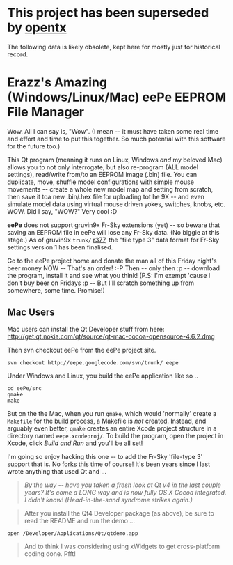 # This project has been superseded by [opentx](http://opentx.googlecode.com/) #

The following data is likely obsolete, kept here for mostly just for historical record.


# Erazz's Amazing (Windows/Linux/Mac) eePe EEPROM File Manager #

Wow. All I can say is, "Wow". (I mean -- it must have taken some real time and effort and time to put this together. So much potential with this software for the future too.)

This Qt program (meaning it runs on Linux, Windows _and_ my beloved Mac) allows you to not only interrogate, but also re-program (ALL model settings), read/write from/to an EEPROM image (.bin) file. You can duplicate, move, shuffle model configurations with simple mouse movements -- create a whole new model map and setting from scratch, then save it toa new .bin/.hex file for uploading tot he 9X -- and even simulate model data using virtual mouse driven yokes, switches, knobs, etc. WOW. Did I say, "WOW?" Very cool :D

**eePe** does not support gruvin9x Fr-Sky extensions (yet) -- so beware that saving an EEPROM file in eePe will lose any Fr-Sky data. (No biggie at this stage.) As of gruvin9x `trunk/` [r377](https://code.google.com/p/gruvin9x/source/detail?r=377), the "file type 3" data format for Fr-Sky settings version 1 has been finalised.

Go to the eePe project home and donate the man all of this Friday night's beer money NOW -- That's an order! :-P Then -- only then :p -- download the program, install it and see what you think! (P.S: I'm exempt 'cause I don't buy beer on Fridays :p -- But I'll scratch something up from somewhere, some time. Promise!)

## Mac Users ##

Mac users can install the Qt Developer stuff from here: http://get.qt.nokia.com/qt/source/qt-mac-cocoa-opensource-4.6.2.dmg

Then svn checkout eePe from the eePe project site.

```
svn checkout http://eepe.googlecode.com/svn/trunk/ eepe
```

Under Windows and Linux, you build the eePe application like so ..

```
cd eePe/src
qmake
make
```

But on the the Mac, when you run `qmake`, which would 'normally' create a `Makefile` for the build process, a Makefile is _not_ created. Instead, and arguably even better, `qmake` creates an entire Xcode project structure in a directory named `eepe.xcodeproj/`. To build the program, open the project in Xcode, click _Build and Run_ and you'll be all set!

I'm going so enjoy hacking this one -- to add the Fr-Sky 'file-type 3' support that is. No forks this time of course! It's been years since I last wrote anything that used Qt and ...

> _By the way -- have you taken a fresh look at Qt v4 in the last couple years? It's come a LONG way and is now fully OS X Cocoa integrated. I didn't know! (Head-in-the-sand syndrome strikes again.)_

> After you install the Qt4 Developer package (as above), be sure to read the README and run the demo ...

```
open /Developer/Applications/Qt/qtdemo.app
```

> And to think I was considering using xWidgets to get cross-platform coding done. Pfft!